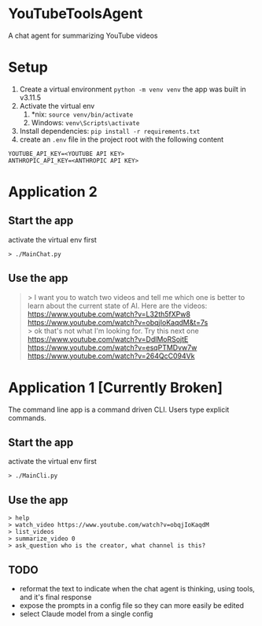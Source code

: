 # YouTubeToolsAgent
A chat agent for summarizing YouTube videos

# Setup
1. Create a virtual environment `python -m venv venv` the app was built in v3.11.5
1. Activate the virtual env 
     1. *nix: `source venv/bin/activate`
     2. Windows: `venv\Scripts\activate`
1. Install dependencies: `pip install -r requirements.txt`
1. create an `.env` file in the project root with the following content
```commandline
YOUTUBE_API_KEY=<YOUTUBE API KEY>
ANTHROPIC_API_KEY=<ANTHROPIC API KEY>
```
<!--
claude keys are available here: https://console.anthropic.com/settings/keys
youtube keys are available here: https://console.cloud.google.com/apis/credentials?pli=1&project=resfracweather
-->

# Application 2

## Start the app
activate the virtual env first
```
> ./MainChat.py
```

## Use the app

> \> I want you to watch two videos and tell me which one is better to learn about the current state of AI.  Here are the videos: https://www.youtube.com/watch?v=L32th5fXPw8 https://www.youtube.com/watch?v=obqjIoKaqdM&t=7s <br>
 \> ok that's not what I'm looking for.  Try this next one https://www.youtube.com/watch?v=DdlMoRSojtE https://www.youtube.com/watch?v=esqPTMDvw7w https://www.youtube.com/watch?v=264QcC094Vk


# Application 1 [Currently Broken]
The command line app is a command driven CLI. Users type explicit commands.

## Start the app
activate the virtual env first
```
> ./MainCli.py
```
## Use the app
````commandline
> help
> watch_video https://www.youtube.com/watch?v=obqjIoKaqdM
> list_videos
> summarize_video 0
> ask_question who is the creator, what channel is this?
````

## TODO 
* reformat the text to indicate when the chat agent is thinking, using tools, and it's final response
* expose the prompts in a config file so they can more easily be edited
* select Claude model from a single config
